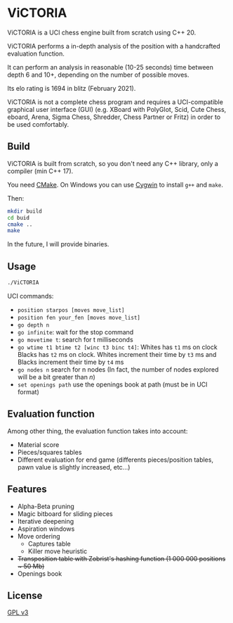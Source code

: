 # ViCTORIA


ViCTORIA is a UCI chess engine built from scratch using C++ 20.

ViCTORIA performs a in-depth analysis of the position with a handcrafted evaluation function.

It can perform an analysis in reasonable (10-25 seconds) time between depth 6 and 10+, depending on the number of possible moves.

Its elo rating is 1694 in blitz (February 2021).

ViCTORIA is not a complete chess program and requires a UCI-compatible graphical user interface (GUI) (e.g. XBoard with PolyGlot, Scid, Cute Chess, eboard, Arena, Sigma Chess, Shredder, Chess Partner or Fritz) in order to be used comfortably.

## Build
ViCTORIA is built from scratch, so you don't need any C++ library, only a compiler (min C++ 17).

You need [CMake](https://cmake.org/).
On Windows you can use [Cygwin](https://www.cygwin.com/) to install ```g++``` and ```make```.

Then: 
```bash
mkdir build
cd buid
cmake ..
make
```

In the future, I will provide binaries.

## Usage
```bash
./ViCTORIA
```
UCI commands:
+ `position starpos [moves move_list]`
+ `position fen your_fen [moves move_list]`
+ `go depth n`
+ `go infinite`: wait for the stop command
+ `go movetime t`: search for t milliseconds
+ `go wtime t1 btime t2 [winc t3 binc t4]`: Whites has `t1` ms on clock Blacks has `t2` ms on clock. Whites increment their time by `t3` ms and Blacks increment their time by `t4` ms
+ `go nodes n` search for n nodes (In fact, the number of nodes explored will be a bit greater than *n*)  
+ `set openings path` use the openings book at path (must be in UCI format)

## Evaluation function
Among other thing, the evaluation function takes into account:
+ Material score
+ Pieces/squares tables
+ Different evaluation for end game (differents pieces/position tables, pawn value is slightly increased, etc...)

## Features
+ Alpha-Beta pruning
+ Magic bitboard for sliding pieces
+ Iterative deepening
+ Aspiration windows
+ Move ordering
    + Captures table
    + Killer move heuristic
+ ~~Transposition table with Zobrist's hashing function (1 000 000 positions ~ 50 Mb)~~
+ Openings book

## License
[GPL v3](https://choosealicense.com/licenses/gpl-3.0/)